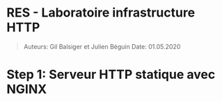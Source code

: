 # RES - Laboratoire infrastructure HTTP

> Auteurs: Gil Balsiger et Julien Béguin
> Date: 01.05.2020

# Step 1: Serveur HTTP statique avec NGINX
